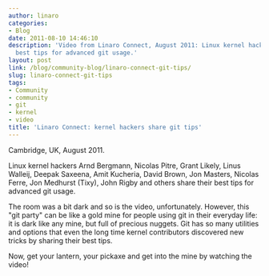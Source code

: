 ```yaml
---
author: linaro
categories:
- Blog
date: 2011-08-10 14:46:10
description: 'Video from Linaro Connect, August 2011: Linux kernel hackers share their
  best tips for advanced git usage.'
layout: post
link: /blog/community-blog/linaro-connect-git-tips/
slug: linaro-connect-git-tips
tags:
- Community
- community
- git
- kernel
- video
title: 'Linaro Connect: kernel hackers share git tips'
---
```


Cambridge, UK, August 2011.

Linux kernel hackers Arnd Bergmann, Nicolas Pitre, Grant Likely, Linus Walleij, Deepak Saxeena, Amit Kucheria, David Brown, Jon Masters, Nicolas Ferre, Jon Medhurst (Tixy), John Rigby and others share their best tips for advanced git usage.

The room was a bit dark and so is the video, unfortunately. However, this "git party" can be like a gold mine for people using git in their everyday life: it is dark like any mine, but full of precious nuggets. Git has so many utilities and options that even the long time kernel contributors discovered new tricks by sharing their best tips.

Now, get your lantern, your pickaxe and get into the mine by watching the video!
